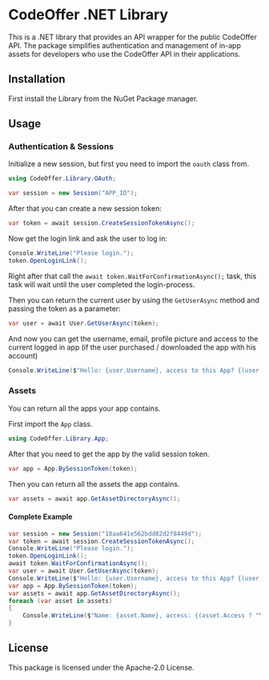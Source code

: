 
# CodeOffer .NET Library

This is a .NET library that provides an API wrapper for the public CodeOffer API. The package simplifies authentication and management of in-app assets for developers who use the CodeOffer API in their applications.

## Installation

First install the Library from the NuGet Package manager.

## Usage

### Authentication & Sessions

Initialize a new session, but first you need to import the `oauth` class from.

```csharp
using CodeOffer.Library.OAuth;
```

```csharp
var session = new Session("APP_ID");
```

After that you can create a new session token:

```csharp
var token = await session.CreateSessionTokenAsync();
```

Now get the login link and ask the user to log in:
```csharp
Console.WriteLine("Please login.");  
token.OpenLoginLink();
```

Right after that call the `await token.WaitForConfirmationAsync();` task, this task will wait until the user completed the login-process.

Then you can return the current user by using the `GetUserAsync` method and passing the token as a parameter:

```csharp
var user = await User.GetUserAsync(token);
```

And now you can get the username, email, profile picture and access to the current logged in app (if the user purchased / downloaded the app with his account)

```csharp
Console.WriteLine($"Hello: {user.Username}, access to this App? {(user.Access ? "Yes" : "No")}");
```

### Assets

You can return all the apps your app contains.

First import the `App` class.

```csharp
using CodeOffer.Library.App;
```

After that you need to get the app by the valid session token.
```csharp
var app = App.BySessionToken(token);
```

Then you can return all the assets the app contains.
```csharp
var assets = await app.GetAssetDirectoryAsync();
```

#### Complete Example

```csharp
var session = new Session("10aa641e562bdd82d2f8449d");  
var token = await session.CreateSessionTokenAsync();  
Console.WriteLine("Please login.");  
token.OpenLoginLink();  
await token.WaitForConfirmationAsync();  
var user = await User.GetUserAsync(token);  
Console.WriteLine($"Hello: {user.Username}, access to this App? {(user.Access ? "Yes" : "No")}");  
var app = App.BySessionToken(token);  
var assets = await app.GetAssetDirectoryAsync();  
foreach (var asset in assets)  
{  
	Console.WriteLine($"Name: {asset.Name}, access: {(asset.Access ? "Yes" : "No")}");  
}
```

## License

This package is licensed under the Apache-2.0 License.
